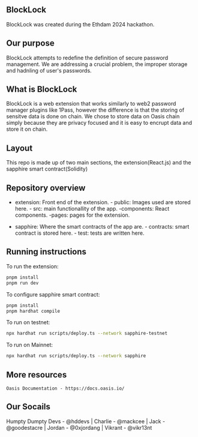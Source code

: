 ## BlockLock
BlockLock was created during the Ethdam 2024 hackathon.


## Our purpose
BlockLock attempts to redefine the definition of secure password management. We are addressing a crucial problem, the improper storage and hadnling of user's passwords.

## What is BlockLock
BlockLock is a web extension that works similarly to web2 password manager plugins like 1Pass, however the difference is that the storing of sensitve data is done on chain.
We chose to store data on Oasis chain simply because they are privacy focused and it is easy to encrupt data and store it on chain.


## Layout
This repo is made up of two main sections, the extension(React.js) and the sapphire smart contract(Solidity)


## Repository overview

- extension: Front end of the extension.
      - public: Images used are stored here.
      - src: main functionallity of the app.
          -components: React components.
          -pages: pages for the extension.
    

- sapphire: Where the smart contracts of the app are.
      - contracts: smart contract is stored here.
      - test: tests are written here.

## Running instructions

To run the extension:
```bash
pnpm install
pnpm run dev

```
To configure sapphire smart contract:

```bash
pnpm install
pnpm hardhat compile
```

To run on testnet:
```bash
npx hardhat run scripts/deploy.ts --network sapphire-testnet
```
To run on Mainnet:
```bash
npx hardhat run scripts/deploy.ts --network sapphire
```



## More resources
```
Oasis Documentation - https://docs.oasis.io/
```

## Our Socails
Humpty Dumpty Devs - @hddevs | Charlie - @mackcee | Jack - @goodestacre | Jordan - @0xjordang | Vikrant - @vikr13nt









